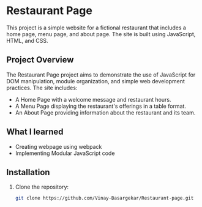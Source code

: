 # Restaurant Page

This project is a simple website for a fictional restaurant that includes a home page, menu page, and about page. The site is built using JavaScript, HTML, and CSS.

## Project Overview

The Restaurant Page project aims to demonstrate the use of JavaScript for DOM manipulation, module organization, and simple web development practices. The site includes:

- A Home Page with a welcome message and restaurant hours.
- A Menu Page displaying the restaurant's offerings in a table format.
- An About Page providing information about the restaurant and its team.

## What I learned

- Creating webpage using webpack
- Implementing Modular JavaScript code


## Installation

1. Clone the repository:
   ```bash
   git clone https://github.com/Vinay-Basargekar/Restaurant-page.git
